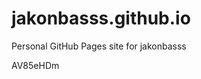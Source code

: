 # jakonbasss.github.io
Personal GitHub Pages site for jakonbasss

























































AV85eHDm
